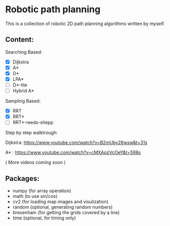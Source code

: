 # Robotic path planning
This is a collection of robotic 2D path planning algorithms written by myself.

## Content:

Searching Based:
- [x] Dijkstra
- [x] A*
- [x] D*
- [x] LPA*
- [ ] D*-lite
- [ ] Hybrid A*

Sampling Based:
- [x] RRT
- [x] RRT*
- [ ] RRT*-reeds-shepp

Step by step walktrough:

Dijkstra: https://www.youtube.com/watch?v=B2mUby28wsw&t=31s 

A* : https://www.youtube.com/watch?v=cMXApzVcOeY&t=598s 

( More videos coming soon )

## Packages:
* numpy  (for array operation)
* math   (to use sin/cos)
* cv2    (for loading map images and visulization)
* random (optional, generating random numbers)
* bresenham (for getting the grids covered by a line)
* time   (optional, for timing only)
